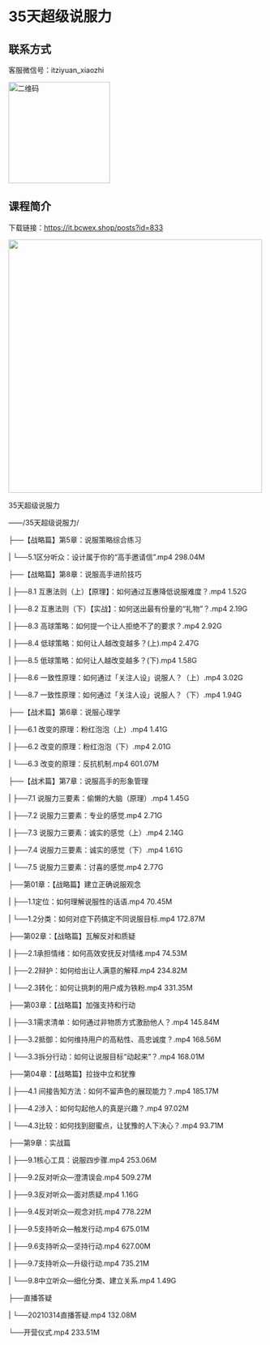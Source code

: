 # 35天超级说服力

## 联系方式

客服微信号：itziyuan_xiaozhi

<img src="https://ziyuanyun.oss-cn-guangzhou.aliyuncs.com/common/20240614073449/666b82192834a.jpg" width="200" height="200" alt="二维码">

## 课程简介

下载链接：https://it.bcwex.shop/posts?id=833

<img src="https://ziyuanyun.oss-cn-guangzhou.aliyuncs.com/yun/20240515152339/664462fbca067.jpg" width="500" alt="">

  35天超级说服力



 ——/35天超级说服力/

 ├──【战略篇】第5章：说服策略综合练习

 | └──5.1区分听众：设计属于你的“高手邀请信”.mp4 298.04M

 ├──【战略篇】第8章：说服高手进阶技巧

 | ├──8.1 互惠法则（上）【原理】：如何通过互惠降低说服难度？.mp4 1.52G

 | ├──8.2 互惠法则（下）【实战】：如何送出最有份量的“礼物”？.mp4 2.19G

 | ├──8.3 高球策略：如何提一个让人拒绝不了的要求？.mp4 2.92G

 | ├──8.4 低球策略：如何让人越改变越多？(上).mp4 2.47G

 | ├──8.5 低球策略：如何让人越改变越多？(下).mp4 1.58G

 | ├──8.6 一致性原理：如何通过「关注人设」说服人？（上）.mp4 3.02G

 | └──8.7 一致性原理：如何通过「关注人设」说服人？（下）.mp4 1.94G

 ├──【战术篇】第6章：说服心理学

 | ├──6.1 改变的原理：粉红泡泡（上）.mp4 1.41G

 | ├──6.2 改变的原理：粉红泡泡（下）.mp4 2.01G

 | └──6.3 改变的原理：反抗机制.mp4 601.07M

 ├──【战术篇】第7章：说服高手的形象管理

 | ├──7.1 说服力三要素：偷懒的大脑（原理）.mp4 1.45G

 | ├──7.2 说服力三要素：专业的感觉.mp4 2.71G

 | ├──7.3 说服力三要素：诚实的感觉（上）.mp4 2.14G

 | ├──7.4 说服力三要素：诚实的感觉（下）.mp4 1.61G

 | └──7.5 说服力三要素：讨喜的感觉.mp4 2.77G

 ├──第01章：【战略篇】建立正确说服观念

 | ├──1.1定位：如何理解说服性的话语.mp4 70.45M

 | └──1.2分类：如何对症下药搞定不同说服目标.mp4 172.87M

 ├──第02章：【战略篇】瓦解反对和质疑

 | ├──2.1承担情绪：如何高效安抚反对情绪.mp4 74.53M

 | ├──2.2辩护：如何给出让人满意的解释.mp4 234.82M

 | └──2.3转化：如何让挑刺的用户成为铁粉.mp4 331.35M

 ├──第03章：【战略篇】加强支持和行动

 | ├──3.1需求清单：如何通过非物质方式激励他人？.mp4 145.84M

 | ├──3.2抵御：如何维持用户的高粘性、高忠诚度？.mp4 168.56M

 | └──3.3拆分行动：如何让说服目标“动起来”？.mp4 168.01M

 ├──第04章：【战略篇】拉拢中立和犹豫

 | ├──4.1 间接告知方法：如何不留声色的展现能力？.mp4 185.17M

 | ├──4.2涉入：如何勾起他人的真是兴趣？.mp4 97.02M

 | └──4.3比较：如何找到甜蜜点，让犹豫的人下决心？.mp4 93.71M

 ├──第9章：实战篇

 | ├──9.1核心工具：说服四步骤.mp4 253.06M

 | ├──9.2反对听众—澄清误会.mp4 509.27M

 | ├──9.3反对听众—面对质疑.mp4 1.16G

 | ├──9.4反对听众—观念对抗.mp4 778.22M

 | ├──9.5支持听众—触发行动.mp4 675.01M

 | ├──9.6支持听众—坚持行动.mp4 627.00M

 | ├──9.7支持听众—升级行动.mp4 735.21M

 | └──9.8中立听众—细化分类、建立关系.mp4 1.49G

 ├──直播答疑

 | └──20210314直播答疑.mp4 132.08M

 └──开营仪式.mp4 233.51M

  